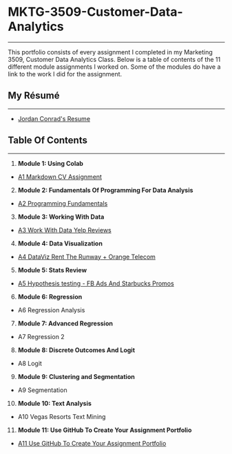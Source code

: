 # MKTG-3509-Customer-Data-Analytics
---
This portfolio consists of every assignment I completed in my Marketing 3509, Customer Data Analytics Class. Below is a table of contents of the 11 different module assignments I worked on. Some of the modules do have a link to the work I did for the assignment.
## My Résumé
---
- [Jordan Conrad's Resume](https://colab.research.google.com/drive/1flX3xJJvoC4JNEVS1IGpyklT-vjliqX6?usp=sharing)
## Table Of Contents
---
1. **Module 1: Using Colab**
  - [A1 Markdown CV Assignment](https://colab.research.google.com/drive/1qf8N834P1hSxNd7-vtqlSzTtzD6nB7yZ?usp=sharing)
2. **Module 2: Fundamentals Of Programming For Data Analysis**
  - [A2 Programming Fundamentals](https://colab.research.google.com/drive/1d8eoQsVjib48Q-uv-COdD0nt8dSPSCpn?usp=sharing)
3. **Module 3: Working With Data**
  - [A3 Work With Data Yelp Reviews](https://colab.research.google.com/drive/107CGKG594T0f585YUmRGAMyfh1eyNFbY?usp=sharing)
4. **Module 4: Data Visualization**
  - [A4 DataViz Rent The Runway + Orange Telecom](https://colab.research.google.com/drive/1MFqFemYrY9ylAiDzkkA9UHFa_bU5gqeU?usp=sharing)
5. **Module 5: Stats Review**
  - [A5 Hypothesis testing - FB Ads And Starbucks Promos](https://colab.research.google.com/drive/1go-VgrhlUuB-0Rtk2ieWXy2Bu6I83hTw?usp=sharing)
6. **Module 6: Regression**
  - A6 Regression Analysis
7. **Module 7: Advanced Regression**
  - A7 Regression 2
8. **Module 8: Discrete Outcomes And Logit**
  - A8 Logit
9. **Module 9: Clustering and Segmentation**
  - A9 Segmentation
10. **Module 10: Text Analysis**
  - A10 Vegas Resorts Text Mining
11. **Module 11: Use GitHub To Create Your Assignment Portfolio**
  - [A11 Use GitHub To Create Your Assignment Portfolio](https://github.com/JordanConrad/MKTG-3509-Customer-Data-Analytics.git)
